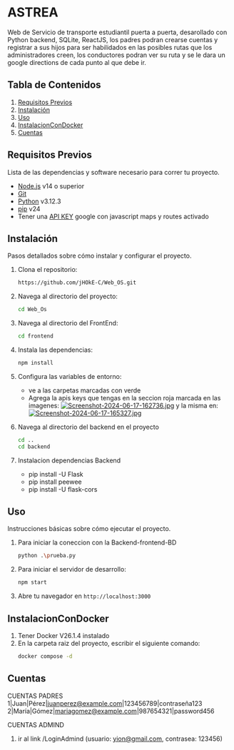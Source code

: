 # ASTREA

Web de Servicio de transporte estudiantil puerta a puerta, desarollado con Python backend, SQLite, ReactJS, los padres podran crearse cuentas y registrar a sus hijos para ser habilidados en las posibles rutas que los administradores creen, los conductores podran ver su ruta y se le dara un google directions de cada punto al que debe ir.

## Tabla de Contenidos
1. [Requisitos Previos](#requisitos-previos)
2. [Instalación](#instalación)
3. [Uso](#uso)
4. [InstalacionConDocker](#InstalacionConDocker)
5. [Cuentas](#Cuentas)
## Requisitos Previos

Lista de las dependencias y software necesario para correr tu proyecto.

- [Node.js](https://nodejs.org/) v14 o superior
- [Git](https://git-scm.com/)
- [Python](https://www.python.org/) v3.12.3
- [pip](https://www.python.org/)  v24
- Tener una [API KEY](https://developers.google.com/maps/documentation/javascript/controls) google con javascript maps y routes activado 


## Instalación

Pasos detallados sobre cómo instalar y configurar el proyecto.

1. Clona el repositorio:
    ```bash
    https://github.com/jHOkE-C/Web_OS.git
    ```
2. Navega al directorio del proyecto:
    ```bash
    cd Web_Os
    ```
3. Navega al directorio del FrontEnd:
    ```bash
    cd frontend 
    ```
4. Instala las dependencias:
    ```bash
    npm install
    ```
5. Configura las variables de entorno:
    - ve a las carpetas marcadas con verde
    - Agrega la apis keys que tengas en la seccion roja marcada en las imagenes:
[![Screenshot-2024-06-17-162736.jpg](https://i.postimg.cc/50VD7P5w/Screenshot-2024-06-17-162736.jpg)](https://postimg.cc/PLS6NQRx)
y la misma en:
[![Screenshot-2024-06-17-165327.jpg](https://i.postimg.cc/Jn30vdfm/Screenshot-2024-06-17-165327.jpg)](https://postimg.cc/r0mqtgyY)
    
6. Navega al directorio del backend en el proyecto
    ```bash
    cd ..
    cd backend
    ```
7. Instalacion dependencias Backend
    - pip install -U Flask
    - pip install peewee
    - pip install -U flask-cors

## Uso

Instrucciones básicas sobre cómo ejecutar el proyecto.

1. Para iniciar la coneccion con la Backend-frontend-BD
    ```bash
    python .\prueba.py
    ```
2. Para iniciar el servidor de desarrollo:
    ```bash
    npm start
    ```
3. Abre tu navegador en `http://localhost:3000`

## InstalacionConDocker
1. Tener Docker V26.1.4 instalado 
2. En la carpeta raiz del proyecto, escribir el siguiente comando:
    ```cmd
    docker compose -d
    ```
## Cuentas
CUENTAS PADRES 
1|Juan|Pérez|juanperez@example.com|123456789|contraseña123
2|María|Gómez|mariagomez@example.com|987654321|password456

CUENTAS ADMIND 
1. ir al link /LoginAdmind
(usuario: yion@gmail.com, contrasea: 123456)

